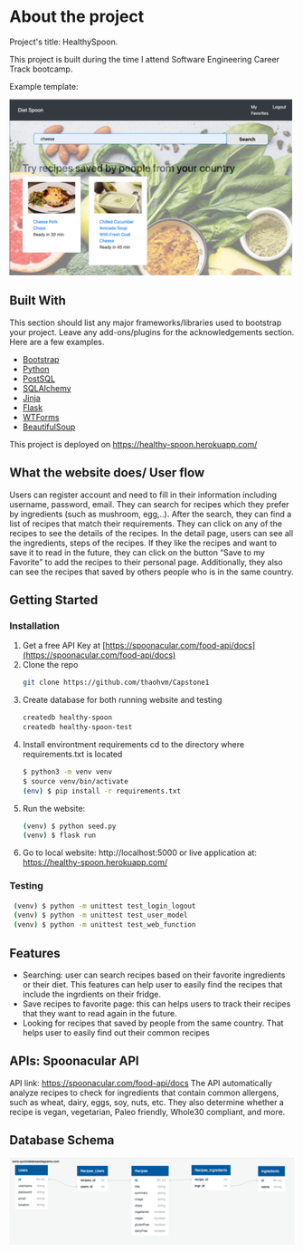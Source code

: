 # About the project
Project's title: HealthySpoon.

This project is built during the time I attend Software Engineering Career Track bootcamp.

Example template:

<img src="https://github.com/thaohvm/Capstone1/blob/master/static/index-image.png?raw=true" width="500">

## Built With

This section should list any major frameworks/libraries used to bootstrap your project. Leave any add-ons/plugins for the acknowledgements section. Here are a few examples.

* [Bootstrap](https://getbootstrap.com)
* [Python](https://www.python.org/)
* [PostSQL](https://www.postgresql.org/)
* [SQLAlchemy](https://flask-sqlalchemy.palletsprojects.com/en/2.x/)
* [Jinja](https://jinja2docs.readthedocs.io/en/stable/)
* [Flask](https://flask.palletsprojects.com/en/2.0.x/)
* [WTForms](https://flask.palletsprojects.com/en/2.0.x/patterns/wtforms/)
* [BeautifulSoup](https://www.crummy.com/software/BeautifulSoup/bs4/doc/)

This project is deployed on https://healthy-spoon.herokuapp.com/

## What the website does/ User flow
Users can register account and need to fill in their information including username, password, email.
They can search for recipes which they prefer by ingredients (such as mushroom, egg,..). After the search, they can find a list of recipes that match their requirements. They can click on any of the recipes to see the details of the recipes. In the detail page, users can see all the ingredients, steps of the recipes. If they like the recipes and want to save it to read in the future, they can click on the button “Save to my Favorite” to add the recipes to their personal page. Additionally, they also can see the recipes that saved by others people who is in the same country.

## Getting Started
### Installation
1. Get a free API Key at [https://spoonacular.com/food-api/docs](https://spoonacular.com/food-api/docs)
2. Clone the repo
   ```sh
   git clone https://github.com/thaohvm/Capstone1
   ```
3. Create database for both running website and testing
   ```sh
   createdb healthy-spoon
   createdb healthy-spoon-test
   ```
4. Install environtment requirements
   cd to the directory where requirements.txt is located
   ```sh
   $ python3 -m venv venv
   $ source venv/bin/activate
   (env) $ pip install -r requirements.txt
   ```
5. Run the website:
   ```sh
   (venv) $ python seed.py
   (venv) $ flask run
   ```
6. Go to local website: http://localhost:5000
   or live application at: https://healthy-spoon.herokuapp.com/

### Testing

   ```sh
    (venv) $ python -m unittest test_login_logout
    (venv) $ python -m unittest test_user_model
    (venv) $ python -m unittest test_web_function
   ```
## Features
- Searching: user can search recipes based on their favorite ingredients or their diet. This features can help user to easily find the recipes that include the ingrdients on their fridge.
- Save recipes to favorite page: this can helps users to track their recipes that they want to read again in the future.
- Looking for recipes that saved by people from the same country. That helps user to easily find out their common recipes

## APIs: Spoonacular API
API link: https://spoonacular.com/food-api/docs
The API automatically analyze recipes to check for ingredients that contain common allergens, such as wheat, dairy, eggs, soy, nuts, etc. They also determine whether a recipe is vegan, vegetarian, Paleo friendly, Whole30 compliant, and more.

## Database Schema
![alt database schema](https://github.com/thaohvm/Capstone1/blob/master/docs/DBSchema.png?raw=true)
